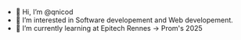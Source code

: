 - 👋 Hi, I’m @qnicod
- 👀 I’m interested in Software developement and Web developement.
- 🌱 I’m currently learning at Epitech Rennes -> Prom's 2025

<!---
qnicod/qnicod is a ✨ special ✨ repository because its `README.md` (this file) appears on your GitHub profile.
You can click the Preview link to take a look at your changes.
--->
